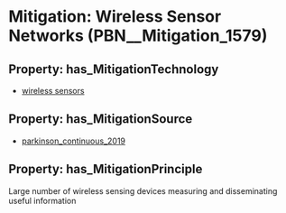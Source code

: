 # Mitigation: __Wireless Sensor Networks__ (PBN__Mitigation_1579)

## Property: has_MitigationTechnology

* [wireless sensors](../Technology/PBN__Technology_3929)

## Property: has_MitigationSource

* [parkinson_continuous_2019](../Article/PBN__Article_160)

## Property: has_MitigationPrinciple

Large number of wireless sensing devices measuring and disseminating useful information

